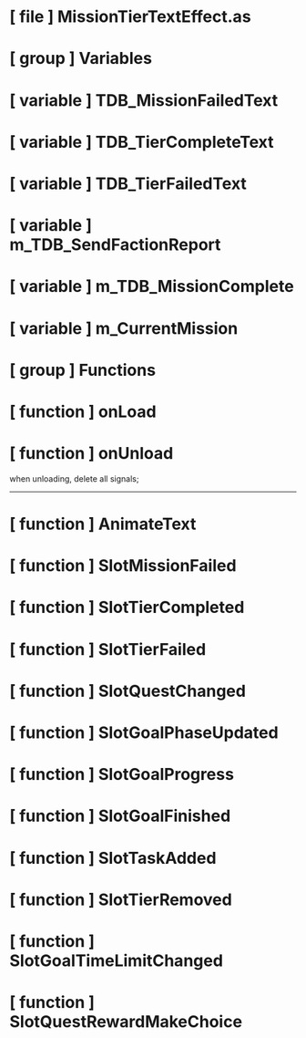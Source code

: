 # [ file ] MissionTierTextEffect.as

# [ group ] Variables

# [ variable ] TDB_MissionFailedText

# [ variable ] TDB_TierCompleteText

# [ variable ] TDB_TierFailedText

# [ variable ] m_TDB_SendFactionReport

# [ variable ] m_TDB_MissionComplete

# [ variable ] m_CurrentMission

# [ group ] Functions

# [ function ] onLoad

# [ function ] onUnload

when unloading, delete all signals;

---

# [ function ] AnimateText

# [ function ] SlotMissionFailed

# [ function ] SlotTierCompleted

# [ function ] SlotTierFailed

# [ function ] SlotQuestChanged

# [ function ] SlotGoalPhaseUpdated

# [ function ] SlotGoalProgress

# [ function ] SlotGoalFinished

# [ function ] SlotTaskAdded

# [ function ] SlotTierRemoved

# [ function ] SlotGoalTimeLimitChanged

# [ function ] SlotQuestRewardMakeChoice

